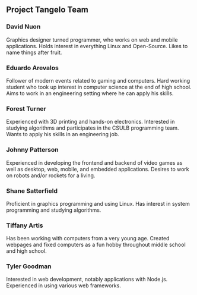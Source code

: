 ## Project Tangelo Team

### David Nuon

Graphics designer turned programmer, who works on web and mobile applications.  Holds interest in everything Linux and Open-Source.  Likes to name things after fruit.

### Eduardo Arevalos

Follower of modern events related to gaming and computers.  Hard working student who took up interest in computer science at the end of high school.  Aims to work in an engineering setting where he can apply his skills.

### Forest Turner
Experienced with 3D printing and hands-on electronics.  Interested in studying algorithms and participates in the CSULB programming team. Wants to apply his skills in an engineering job.

### Johnny Patterson

Experienced in developing the frontend and backend of video games as well as desktop, web, mobile, and embedded applications.  Desires to work on robots and/or rockets for a living.

### Shane Satterfield
Proficient in graphics programming and using Linux.  Has interest in system programming and studying algorithms.

### Tiffany Artis
Has been working with computers from a very young age.  Created webpages and fixed computers as a fun hobby throughout middle school and high school.

### Tyler Goodman
Interested in web development, notably applications with Node.js.  Experienced in using various web frameworks.

